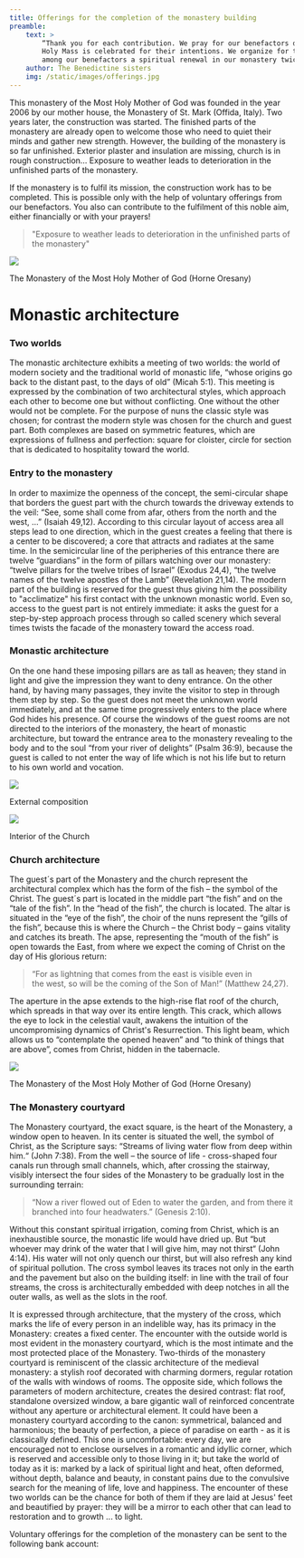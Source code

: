 ```yaml
---
title: Offerings for the completion of the monastery building
preamble:
    text: >
        “Thank you for each contribution. We pray for our benefactors daily and once a month a
        Holy Mass is celebrated for their intentions. We organize for those who are interested
        among our benefactors a spiritual renewal in our monastery twice a year.”
    author: The Benedictine sisters
    img: /static/images/offerings.jpg
---
```


This monastery of the Most Holy Mother of God was founded in the year 2006 by our mother
house, the Monastery of St. Mark (Offida, Italy). Two years later, the construction was started.
The finished parts of the monastery are already open to welcome those who need to quiet their
minds and gather new strength. However, the building of the monastery is so far unfinished.
Exterior plaster and insulation are missing, church is in rough construction… Exposure to
weather leads to deterioration in the unfinished parts of the monastery.

If the monastery is to fulfil its mission, the construction work has to be completed. This is
possible only with the help of voluntary offerings from our benefactors. You also can contribute
to the fulfilment of this noble aim, either financially or with your prayers!

> "Exposure to weather leads to deterioration in the unfinished parts of the monastery"

<div class="image-full">
    <img src="/static/images/article01-1.jpg">
    <p>The Monastery of the Most Holy Mother of God (Horne Oresany)</p>
</div>

# Monastic architecture

### Two worlds

The monastic architecture exhibits a meeting of two worlds: the world of modern society and the
traditional world of monastic life, “whose origins go back to the distant past, to the days of old”
(Micah 5:1). This meeting is expressed by the combination of two architectural styles, which
approach each other to become one but without conflicting. One without the other would not be
complete. For the purpose of nuns the classic style was chosen; for contrast the modern style
was chosen for the church and guest part. Both complexes are based on symmetric features,
which are expressions of fullness and perfection: square for cloister, circle for section that is
dedicated to hospitality toward the world.

### Entry to the monastery

In order to maximize the openness of the concept, the semi-circular shape that borders the
guest part with the church towards the driveway extends to the veil: “See, some shall come from
afar, others from the north and the west, …” (Isaiah 49,12). According to this circular layout of
access area all steps lead to one direction, which in the guest creates a feeling that there is a
center to be discovered; a core that attracts and radiates at the same time. In the semicircular
line of the peripheries of this entrance there are twelve “guardians” in the form of pillars
watching over our monastery: “twelve pillars for the twelve tribes of Israel” (Exodus 24,4), “the
twelve names of the twelve apostles of the Lamb” (Revelation 21,14). The modern part of the
building is reserved for the guest thus giving him the possibility to "acclimatize" his 
first contact with the unknown monastic world. Even so, access to the guest part is not entirely 
immediate: it asks the guest for a step-by-step approach process through so called scenery which 
several times twists the facade of the monastery toward the access road.

### Monastic architecture

On the one hand these imposing pillars are as tall as heaven; they stand in light and give the
impression they want to deny entrance. On the other hand, by having many passages, they
invite the visitor to step in through them step by step. So the guest does not meet the unknown
world immediately, and at the same time progressively enters to the place where God hides his
presence. Of course the windows of the guest rooms are not directed to the interiors of the
monastery, the heart of monastic architecture, but toward the entrance area to the monastery
revealing to the body and to the soul “from your river of delights” (Psalm 36:9), because the
guest is called to not enter the way of life which is not his life but to return to his own world 
and vocation.

<div class="image-side-by-side">
    <div class="left">
        <img src="/static/images/article01-2.jpg">
        <p>External composition</p>
    </div>
    <div class="right">
        <img src="/static/images/article01-3.jpg">
        <p>Interior of the Church</p>
    </div>
</div>

### Church architecture

The guest´s part of the Monastery and the church represent the architectural complex which has
the form of the fish – the symbol of the Christ. The guest´s part is located in the middle part 
“the fish” and on the “tale of the fish”. In the “head of the fish”, the church is located. The 
altar is situated in the “eye of the fish”, the choir of the nuns represent the “gills of the
fish”, because this is where the Church – the Christ body – gains vitality and catches its breath. 
The apse, representing the “mouth of the fish” is open towards the East, from where we expect the 
coming of Christ on the day of His glorious return:

> “For as lightning that comes from the east is visible even in the west, so will be the coming of 
> the Son of Man!” (Matthew 24,27).

The aperture in the apse extends to the high-rise flat roof of the church, which spreads in that
way over its entire length. This crack, which allows the eye to lock in the celestial vault,
awakens the intuition of the uncompromising dynamics of Christ&#39;s Resurrection. This light beam,
which allows us to “contemplate the opened heaven” and “to think of things that are above”,
comes from Christ, hidden in the tabernacle.

<div class="image-full">
    <img src="/static/images/article01-4.jpg">
    <p>The Monastery of the Most Holy Mother of God (Horne Oresany)</p>
</div>

### The Monastery courtyard

The Monastery courtyard, the exact square, is the heart of the Monastery, a window open to
heaven. In its center is situated the well, the symbol of Christ, as the Scripture says:
“Streams of living water flow from deep within him.“ (John 7:38). From the well – the source of 
life - cross-shaped four canals run through small channels, which, after crossing the stairway, 
visibly intersect the four sides of the Monastery to be gradually lost in the surrounding terrain: 

> “Now a river flowed out of Eden to water the garden, and from there it branched into four 
> headwaters.” (Genesis 2:10).

Without this constant spiritual irrigation, coming from Christ, which is an
inexhaustible source, the monastic life would have dried up. But “but whoever may drink of
the water that I will give him, may not thirst“ (John 4:14). His water will not only quench our
thirst, but will also refresh any kind of spiritual pollution. The cross symbol leaves its traces 
not only in the earth and the pavement but also on the building itself: in line with the trail of 
four streams, the cross is architecturally embedded with deep notches in all the outer walls, as 
well as the slots in the roof.

It is expressed through architecture, that the mystery of the cross, which marks the life of every
person in an indelible way, has its primacy in the Monastery: creates a fixed center. The
encounter with the outside world is most evident in the monastery courtyard, which is the most
intimate and the most protected place of the Monastery. Two-thirds of the monastery courtyard
is reminiscent of the classic architecture of the medieval monastery: a stylish roof decorated
with charming dormers, regular rotation of the walls with windows of rooms. The opposite side,
which follows the parameters of modern architecture, creates the desired contrast: flat roof,
standalone oversized window, a bare gigantic wall of reinforced concentrate without any
aperture or architectural element. It could have been a monastery courtyard according to the
canon: symmetrical, balanced and harmonious; the beauty of perfection, a piece of paradise on
earth - as it is classically defined. This one is uncomfortable: every day, we are encouraged not
to enclose ourselves in a romantic and idyllic corner, which is reserved and accessible only to
those living in it; but take the world of today as it is: marked by a lack of spiritual light and 
heat, often deformed, without depth, balance and beauty, in constant pains due to the convulsive
search for the meaning of life, love and happiness. The encounter of these two worlds can be
the chance for both of them if they are laid at Jesus&#39; feet and beautified by prayer: they 
will be a mirror to each other that can lead to restoration and to growth ... to light.

Voluntary offerings for the completion of the monastery can be sent to the following bank account:
